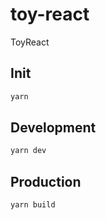 # toy-react
ToyReact

## Init

```bash
yarn
```

## Development

```bash
yarn dev
```

## Production

```bash
yarn build
```
